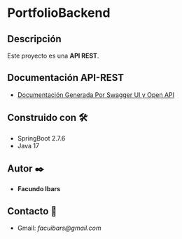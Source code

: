 # PortfolioBackend

## Descripción

Este proyecto es una <b>API REST</b>.

## Documentación <b>API-REST</b>

* [Documentación Generada Por Swagger UI y Open API](https://porta-facuibars.koyeb.app/swagger-ui/index.html#/)

## Construido con 🛠️

* SpringBoot 2.7.6
* Java 17

## Autor ✒️
* **Facundo Ibars** 

## Contacto 📱
* Gmail: _facuibars@gmail.com_

